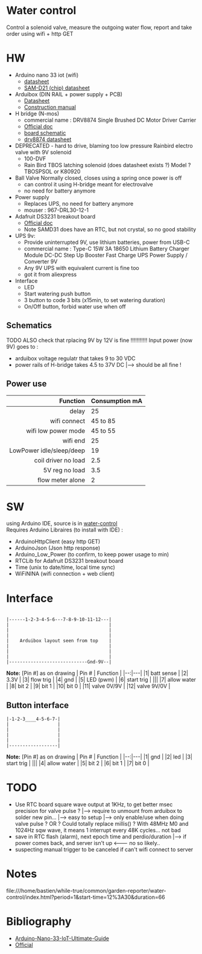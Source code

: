 # Water control
Control a solenoid valve, measure the outgoing water flow, report and take order using wifi + http GET

# HW
 * Arduino nano 33 iot (wifi)
   - [datasheet](../water-control/datasheet/arduino-nano-33-iot-datasheet.pdf)
   - [SAM-D21 (chip) datasheet](../water-control/datasheet/SAM-D21DA1-Family-Data-Sheet-DS40001882G.pdf)
 * Arduibox (DIN RAIL + power supply + PCB)
   - [Datasheet](../water-control/datasheet/Datasheet_ArduiBox_Rev_B-2.pdf)
   - [Construction manual](../water-control/datasheet/Construction_manual_ArduiBox_rev_B-4.pdf)
 * H bridge (N-mos)
   - commercial name : DRV8874 Single Brushed DC Motor Driver Carrier
   - [Official doc](https://www.pololu.com/product/4035)
   - [board schematic](../water-control/datasheet/drv887x-single-brushed-dc-motor-driver-carrier-schematic.pdf)
   - [drv8874 datasheet](../water-control/datasheet/drv8874.pdf)
 * DEPRECATED - hard to drive, blaming too low pressure
   Rainbird electro valve with 9V solenoid
   - 100-DVF
   - Rain Bird TBOS latching solenoid (does datasheet exists ?)
     Model ? TBOSPSOL or K80920  
 * Ball Valve 
   Normally closed, closes using a spring once power is off
   - can control it using H-bridge meant for electrovalve
   - no need for battery anymore
 * Power supply
   - Replaces UPS, no need for battery anymore
   - mouser : 967-DRL30-12-1  
 * Adafruit DS3231 breakout board
   - [Official doc](https://www.adafruit.com/product/3013)
   - Note SAMD31 does have an RTC, but not crystal, so no good stability
 * UPS 9v:
   - Provide uninterrupted 9V, use lithium batteries, power from USB-C
   - commercial name : Type-C 15W 3A 18650 Lithium Battery Charger Module DC-DC Step Up Booster Fast Charge UPS Power Supply / Converter 9V
   - Any 9V UPS with equivalent current is fine too
   - got it from aliexpress
 * Interface
   - LED
   - Start watering push button
   - 3 button to code 3 bits (x15min, to set watering duration)
   - On/Off button, forbid water use when off

## Schematics
TODO
ALSO check that rplacing 9V by 12V is fine !!!!!!!!!!!
Input power (now 9V) goes to :
 - arduibox voltage regulatr that takes 9 to 30 VDC
 - power rails of H-bridge takes 4.5 to 37V DC
|--> should be all fine !

## Power use
| Function  | Consumption mA  |
|--:|---|
|delay                    |25         |
|wifi connect             |45 to 85   |
|wifi low power mode      |45 to 55   |
|wifi end                 |25         |
|LowPower idle/sleep/deep |19
|coil driver no load      |2.5
|5V reg no load           |3.5
|flow meter alone         |2

# SW
using Arduino IDE, source is in [water-control](./water-control)  
Requires Arduino Libraires (to install with IDE) :  
 * ArduinoHttpClient (easy http GET)
 * ArduinoJson (Json http response)
 * Arduino_Low_Power (to confirm, to keep power usage to min)
 * RTCLib for Adafruit DS3231 breakout board
 * Time (unix to date/time, local time sync)
 * WiFiNINA (wifi connection + web client)

# Interface
```

|------1-2-3-4-5-6---7-8-9-10-11-12---|
|                                     |
|                                     |
|                                     |
|    Arduibox layout seen from top    |
|                                     |
|                                     |
|                                     |
|-----------------------------Gnd-9V--|
```
**Note:** [Pin #] as on drawing
| Pin # | Function |
|--:|---|
|1| batt sense |
|2| 3.3V |
|3| flow trig |
|4| gnd |
|5| LED (pwm) |
|6| start trig |
|||
|7| allow water |
|8| bit 2 |
|9| bit 1 |
|10| bit 0 |
|11| valve 0V/9V |
|12| valve 9V/0V |


## Button interface
```
|-1-2-3____4-5-6-7-|
|                  |
|                  |
|                  |
|                  |
|------------------|
```
**Note:** [Pin #] as on drawing
| Pin # | Function |
|--:|---|
|1| gnd |
|2| led |
|3| start trig |
|||
|4| allow water |
|5| bit 2 |
|6| bit 1 |
|7| bit 0 |

# TODO
 * Use RTC board square wave output at 1KHz, to get better msec precision for valve pulse ?
   |--> require to unmount from arduibox to solder new pin...
   |--> easy to setup 
   |--> only enable/use when doing valve pulse ?
        OR ? Could totally replace millis() ?
        With 48MHz M0 and 1024Hz sqw wave, it means 1 interrupt every 48K cycles... not bad
 * save in RTC flash (alarm), next epoch time and perdio/duration
   |--> if power comes back, and server isn't up <--- no so likely..
 * suspecting manual trigger to be canceled if can't wifi connect to server

# Notes
file:///home/bastien/while-true/common/garden-reporter/water-control/index.html?period=1&start-time=12%3A30&duration=66

# Bibliography
 * [Arduino-Nano-33-IoT-Ultimate-Guide](https://github.com/ostaquet/Arduino-Nano-33-IoT-Ultimate-Guide)
 * [Official](https://docs.arduino.cc/hardware/nano-33-iot)